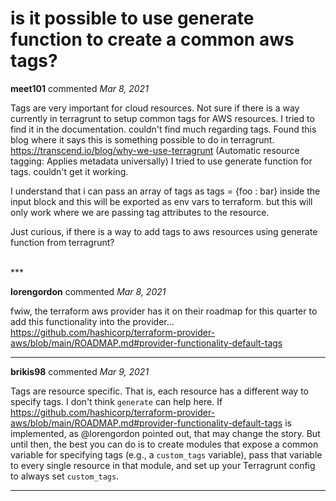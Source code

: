 # is it possible to use generate function to create a common aws tags?

**meet101** commented *Mar 8, 2021*

Tags are very important for cloud resources. Not sure if there is a way currently in terragrunt to setup common tags for AWS resources. I tried to find it in the documentation. couldn't find much regarding tags. Found this blog where it says this is something possible to do in terragrunt. https://transcend.io/blog/why-we-use-terragrunt (Automatic resource tagging: Applies metadata universally)
I tried to use generate function for tags. couldn't get it working. 

I understand that i can pass an array of tags as tags = {foo : bar} inside the input block and this will be exported as env vars to terraform. but this will only work where we are passing tag attributes to the resource.

Just curious, if there is a way to add tags to aws resources using generate function from terragrunt?

<br />
***


**lorengordon** commented *Mar 8, 2021*

fwiw, the terraform aws provider has it on their roadmap for this quarter to add this functionality into the provider... https://github.com/hashicorp/terraform-provider-aws/blob/main/ROADMAP.md#provider-functionality-default-tags
***

**brikis98** commented *Mar 9, 2021*

Tags are resource specific. That is, each resource has a different way to specify tags. I don't think `generate` can help here. If https://github.com/hashicorp/terraform-provider-aws/blob/main/ROADMAP.md#provider-functionality-default-tags is implemented, as @lorengordon pointed out, that may change the story. But until then, the best you can do is to create modules that expose a common variable for specifying tags (e.g., a `custom_tags` variable), pass that variable to every single resource in that module, and set up your Terragrunt config to always set `custom_tags`. 
***

